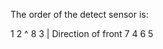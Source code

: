 
The order of the detect sensor is:



   1    2      ^
   8    3      |   Direction of front
   7    4
    6 5
